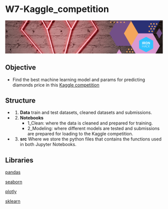 # W7-Kaggle_competition

![portada](https://github.com/Ironhack-Data-Madrid-Enero-2021/W7-Kaggle_competition/blob/main/images/PORTADA.jpg)

## Objective

- Find the best machine learning model and params for predicting diamonds price in this [Kaggle competition](https://www.kaggle.com/c/diamonds-datamad1021-rev/overview)

## Structure
* 1. **Data** train and test datasets, cleaned datasets and submissions.
* 2. **Notebooks** 
        - 1_Clean: where the data is cleaned and prepared for training.
        - 2_Modeling: where different models are tested and submissions are prepared for loading to the Kaggle competition.
* 3. **src** Where we store the python files that contains the functions used in both Jupyter Notebooks.

## Libraries

[pandas](https://pandas.pydata.org/docs/)

[seaborn](https://seaborn.pydata.org/)

[plotly](https://plotly.com/python/)

[sklearn](https://scikit-learn.org/stable/)